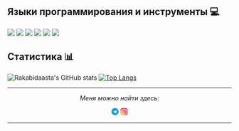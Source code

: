 ## Языки программирования и инструменты :computer:

![](https://img.shields.io/badge/OS-Linux-informational?style=flat&logo=linux&logoColor=white&color=2bbc8a)
![](https://img.shields.io/badge/Code-Python-informational?style=flat&logo=python&logoColor=white&color=2bbc8a)
![](https://img.shields.io/badge/Code-C++-informational?style=flat&logo=c%2B%2B&logoColor=white&color=2bbc8a)
![](https://img.shields.io/badge/Cloud-Digital_Ocean-informational?style=flat&logo=digitalocean&logoColor=white&color=2bbc8a)
![](https://img.shields.io/badge/Code-Vue-informational?style=flat&logo=vue.js&logoColor=white&color=2bbc8a)
![](https://img.shields.io/badge/Code-QML-informational?style=flat&logo=qml&logoColor=white&color=2bbc8a)

## Статистика :bar_chart:

![Rakabidaasta's GitHub stats](https://github-readme-stats.vercel.app/api?username=Rakabidaasta&show_icons=true&theme=react&bg_color=22272E&count_private=true)
[![Top Langs](https://github-readme-stats.vercel.app/api/top-langs/?username=Rakabidaasta&layout=compact&theme=react&bg_color=22272E&langs_count=8)](https://github.com/Rakbidaasta)

---

<p align="center">
  <i>Меня можно найти здесь:</i>

  <p align="center">
  <a href= "https://t.me/rakabidasta"><img src="https://github.com/Rakabidaasta/Rakabidaasta/raw/main/telegram.png"/></a>
  <a href= "https://www.instagram.com/rakabidasta/"><img src="https://github.com/Rakabidaasta/Rakabidaasta/raw/main/instagram.png"/></a>
  </p>

</p>

---

<!--
**Rakabidaasta/Rakabidaasta** is a ✨ _special_ ✨ repository because its `README.md` (this file) appears on your GitHub profile.

Here are some ideas to get you started:

- 🔭 I’m currently working on ...
- 🌱 I’m currently learning ...
- 👯 I’m looking to collaborate on ...
- 🤔 I’m looking for help with ...
- 💬 Ask me about ...
- 📫 How to reach me: ...
- 😄 Pronouns: ...
- ⚡ Fun fact: ...
-->
